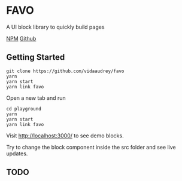 # FAVO

A UI block library to quickly build pages

[NPM](https://www.npmjs.com/package/favo)
[Github](https://github.com/vidaaudrey/favo)

## Getting Started

```
git clone https://github.com/vidaaudrey/favo
yarn
yarn start
yarn link favo
```

Open a new tab and run

```
cd playground
yarn
yarn start
yarn link favo
```

Visit [http://localhost:3000/](http://localhost:3000/) to see demo blocks.

Try to change the block component inside the src folder and see live updates.

## TODO
